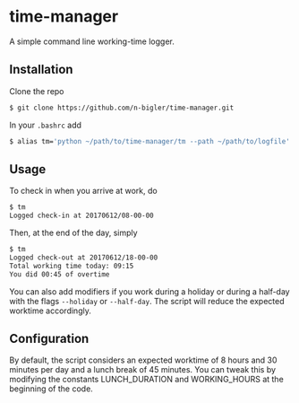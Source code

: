 # time-manager

A simple command line working-time logger.

## Installation

Clone the repo

```bash
$ git clone https://github.com/n-bigler/time-manager.git
```

In your `.bashrc` add

```bash
$ alias tm='python ~/path/to/time-manager/tm --path ~/path/to/logfile'
```

## Usage

To check in when you arrive at work, do

```bash
$ tm
Logged check-in at 20170612/08-00-00
```

Then, at the end of the day, simply

```bash
$ tm
Logged check-out at 20170612/18-00-00
Total working time today: 09:15 
You did 00:45 of overtime
```

You can also add modifiers if you work during a holiday or during a
half-day with the flags `--holiday` or `--half-day`. The script will reduce
the expected worktime accordingly.

## Configuration

By default, the script considers an expected worktime of 8 hours and 30 minutes
per day and a lunch break of 45 minutes. You can tweak this by modifying the
constants LUNCH_DURATION and WORKING_HOURS at the beginning of the code. 
